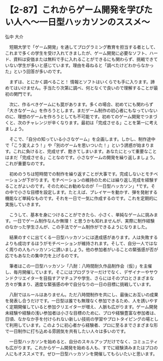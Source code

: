 # 【2-87】これからゲーム開発を学びたい人へ～一日型ハッカソンのススメ～

<div class="author">弘中 大介</div>

　短期大学で「ゲーム開発」を通してプログラミング教育を担当する者として、これまで多くの学生を受け入れてきましたが、ゲーム開発に必要なソフト、ハード、資料は安価または無料で手に入れることができるにも関わらず、挑戦できていない学生が多いと感じています。理由を尋ねると「調べたけどわからなかった」という回答が多いのです。

　まずは、とにかく調べること！ 情報とソフトはいくらでも手に入ります。諦めてはいけません。手当たり次第に調べ、何となくで良いので理解することが最初の関門です。

　次に、作るべきゲームにも罠があります。多くの場合、初めてにも関わらず「大きなゲーム」を作ろうとします。まだゲーム制作の初心者にもなっていないのに、理想のゲームを作ろうとしても不可能です。初めてのゲーム開発でつまづくと、次のチャレンジが辛くなります。最初は「完成させる」ことを第一に考えましょう。

　そこで、「自分の知っている小さなゲーム」を企画します。しかし、制作途中で「こう変えよう！」や「別のゲームを思いついた！」という誘惑が始まります。これに負けると、完成せず、飽きてしまいます。あなたにとって重要なことはまだ「完成させる」ことなのです。小さなゲームの開発を繰り返しましょう。これが重要なのです。

　初めのうちは短時間での制作を繰り返すことが大事です。完成しないとモチベーションが下がります。モチベーションの維持のためには繰り返し完成を経験することがよいのです。そのためにお勧めなのが「一日型ハッカソン」†です。その中で小さな目標を設定します。たとえば、プレイヤーを動かす、弾を発射する機能など単純なものです。それを一日で一気に作成するのです。これを定期的に実施していきます。

　こうして、基本を身につけることができたら、小さく、単純なゲームに挑みます。一日でゲーム制作なんか無理！ と思うかも知れませんが、実際に制作経験のなかった学生さんが、この手法でゲーム制作ができるようになりました。

　結果のすぐに出てくる一日型ハッカソンには達成感があります。人は失敗するよりも成功するほうがモチベーションが維持されます。そして、自分一人ではなく周りの人もハッカソンに誘いましょう。他の参加者がいることの緊張感が否が応でもあなたの集中力を上げるのです。

　筆者はこの一日型ハッカソン「八耐：八時間耐久作品制作会（仮）」を主催し、毎月開催しています。そこにはプログラマーだけでなく、デザイナーやサウンドクリエイターを目指すアマチュアや学生、さらにはそのプロとさまざまな方々が集まり、適度な緊張感の中で自分なりの一日の目標に挑戦しています。

　八耐ではルールはありません。ただ八時間制作を共にし、最後にお互いの成果を発表し合うだけです。一日型は誰でも無理なく参加できるため、人を誘いやすく定期開催していると参加クリエイターが増え、人脈も広がります。ゲーム開発未経験や経験の浅い参加者は小さな目標のために、プロや経験豊富な参加者は、日頃、なかなか手を付けられない新しい技術の学習やプロトタイピングの場として利用しています。このように初心者から経験者、プロに至るまでさまざまな形で一日制作に打ち込める雰囲気を共有したい人々は多いのです。

　一日型ハッカソンを始めると、自分のスキルアップだけでなく、コミュニティも広がります。これからゲーム開発を始める人も、すでに経験済みまたはプロの人にもオススメです。ぜひ一日型ハッカソンを開催してもらいたいと思います。
